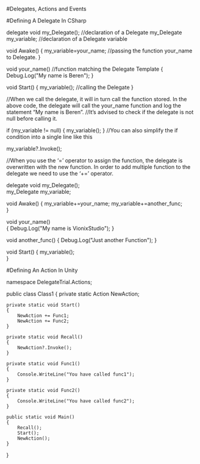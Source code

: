 #Delegates, Actions and Events



#Defining A Delegate In CSharp


delegate void my_Delegate();                  //declaration of a Delegate
my_Delegate my_variable;                      //declaration of a Delegate variable

void Awake()
{
    my_variable=your_name;                  //passing the function your_name to Delegate.
}

void your_name()                                //function matching the Delegate Template
{
  Debug.Log("My name is Beren");
}

void Start()
{
    my_variable();                                //calling the Delegate
}



//When we call the delegate, it will in turn call the function stored. In the above code, the delegate will call the your_name function and log the statement “My name is Beren”.
//It’s advised to check if the delegate is not null before calling it.


if (my_variable != null)
            {
                my_variable();
            }
//You can also simplify the if condition into a single line like this

my_variable?.Invoke();

//When you use the ‘=’ operator to assign the function, the delegate is overwritten with the new function. In order to add multiple function to the delegate we need to use the ‘+=’ operator.

delegate void my_Delegate();                  
my_Delegate my_variable;                      

void Awake()
{
    my_variable+=your_name; 
    my_variable+=another_func;                
}

void your_name()                               
{
  Debug.Log("My name is VionixStudio");
}


void another_func()
{
   Debug.Log("Just another Function");
}

void Start()
{
    my_variable();                               
}




#Defining An Action In Unity

namespace DelegateTrial.Actions;

public class Class1
{
    private static Action NewAction;
    
    private static void Start()
    {
        NewAction += Func1;
        NewAction += Func2;
    }

    private static void Recall()
    {
        NewAction?.Invoke();
    }

    private static void Func1()
    {
        Console.WriteLine("You have called func1");
    }

    private static void Func2()
    {
        Console.WriteLine("You have called func2");
    }

    public static void Main()
    {
        Recall();
        Start();
        NewAction();
    }
    
    
}



